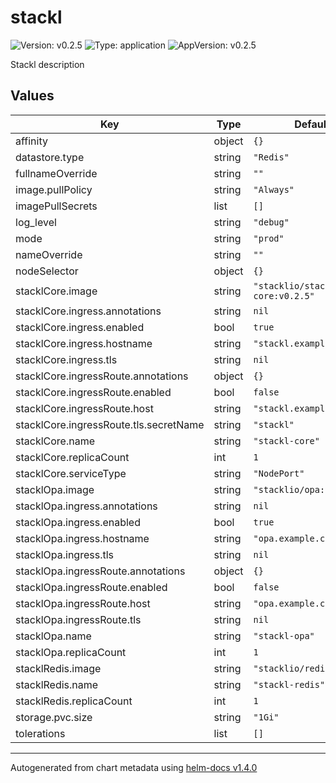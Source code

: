 # stackl

![Version: v0.2.5](https://img.shields.io/badge/Version-v0.2.5-informational?style=flat-square) ![Type: application](https://img.shields.io/badge/Type-application-informational?style=flat-square) ![AppVersion: v0.2.5](https://img.shields.io/badge/AppVersion-v0.2.5-informational?style=flat-square)

Stackl description

## Values

| Key | Type | Default | Description |
|-----|------|---------|-------------|
| affinity | object | `{}` |  |
| datastore.type | string | `"Redis"` |  |
| fullnameOverride | string | `""` |  |
| image.pullPolicy | string | `"Always"` |  |
| imagePullSecrets | list | `[]` |  |
| log_level | string | `"debug"` |  |
| mode | string | `"prod"` |  |
| nameOverride | string | `""` |  |
| nodeSelector | object | `{}` |  |
| stacklCore.image | string | `"stacklio/stackl-core:v0.2.5"` |  |
| stacklCore.ingress.annotations | string | `nil` |  |
| stacklCore.ingress.enabled | bool | `true` |  |
| stacklCore.ingress.hostname | string | `"stackl.example.com"` |  |
| stacklCore.ingress.tls | string | `nil` |  |
| stacklCore.ingressRoute.annotations | object | `{}` |  |
| stacklCore.ingressRoute.enabled | bool | `false` |  |
| stacklCore.ingressRoute.host | string | `"stackl.example.com"` |  |
| stacklCore.ingressRoute.tls.secretName | string | `"stackl"` |  |
| stacklCore.name | string | `"stackl-core"` |  |
| stacklCore.replicaCount | int | `1` |  |
| stacklCore.serviceType | string | `"NodePort"` |  |
| stacklOpa.image | string | `"stacklio/opa:v0.21.1"` |  |
| stacklOpa.ingress.annotations | string | `nil` |  |
| stacklOpa.ingress.enabled | bool | `true` |  |
| stacklOpa.ingress.hostname | string | `"opa.example.com"` |  |
| stacklOpa.ingress.tls | string | `nil` |  |
| stacklOpa.ingressRoute.annotations | object | `{}` |  |
| stacklOpa.ingressRoute.enabled | bool | `false` |  |
| stacklOpa.ingressRoute.host | string | `"opa.example.com"` |  |
| stacklOpa.ingressRoute.tls | string | `nil` |  |
| stacklOpa.name | string | `"stackl-opa"` |  |
| stacklOpa.replicaCount | int | `1` |  |
| stacklRedis.image | string | `"stacklio/redis:v5.0.3"` |  |
| stacklRedis.name | string | `"stackl-redis"` |  |
| stacklRedis.replicaCount | int | `1` |  |
| storage.pvc.size | string | `"1Gi"` |  |
| tolerations | list | `[]` |  |

----------------------------------------------
Autogenerated from chart metadata using [helm-docs v1.4.0](https://github.com/norwoodj/helm-docs/releases/v1.4.0)
